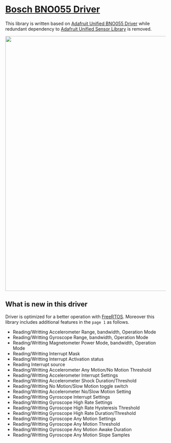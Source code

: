 # [Bosch BNO055 Driver](https://www.bosch-sensortec.com/products/smart-sensors/bno055/) 
This library is written based on [Adafruit Unified BNO055 Driver](https://github.com/adafruit/Adafruit_BNO055) while redundant dependency to [Adafruit Unified Sensor Library](https://github.com/adafruit/Adafruit_Sensor) is removed.
<p align="center">
  <img width="800px" src="https://www.bosch-sensortec.com/media/boschsensortec/products/smart_sensors/16_19/bosch-sensortec_website-relaunch_stage_bno055_res_800x450.jpg">
</p>

## What is new in this driver
Driver is optimized for a better operation with [FreeRTOS](https://www.freertos.org/). Moreover this library includes additional features in the `page 1` as follows.
- Reading/Writting Accelerometer Range, bandwidth, Operation Mode
- Reading/Writting Gyroscope Range, bandwidth, Operation Mode
- Reading/Writting Magnetometer Power Mode, bandwidth, Operation Mode
- Reading/Writting Interrupt Mask
- Reading/Writting Interrupt Activation status
- Reading Interrupt source
- Reading/Writting Accelerometer Any Motion/No Motion Threshold
- Reading/Writting Accelerometer Interrupt Settings
- Reading/Writting Accelerometer Shock Duration/Threshold
- Reading/Writting No Motion/Slow Motion toggle switch
- Reading/Writting Accelerometer No/Slow Motion Setting
- Reading/Writting Gyroscope Interrupt Settings
- Reading/Writting Gyroscope High Rate Settings
- Reading/Writting Gyroscope High Rate Hysteresis Threshold
- Reading/Writting Gyroscope High Rate Duration/Threshold
- Reading/Writting Gyroscope Any Motion Settings
- Reading/Writting Gyroscope Any Motion Threshold
- Reading/Writting Gyroscope Any Motion Awake Duration
- Reading/Writting Gyroscope Any Motion Slope Samples
